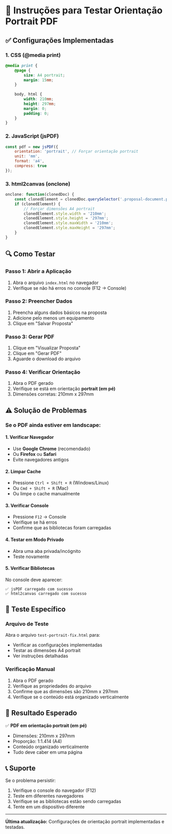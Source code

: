# 🔧 Instruções para Testar Orientação Portrait PDF

## ✅ Configurações Implementadas

### 1. CSS (@media print)
```css
@media print {
    @page {
        size: A4 portrait;
        margin: 15mm;
    }
    
    body, html {
        width: 210mm;
        height: 297mm;
        margin: 0;
        padding: 0;
    }
}
```

### 2. JavaScript (jsPDF)
```javascript
const pdf = new jsPDF({
    orientation: 'portrait', // Forçar orientação portrait
    unit: 'mm',
    format: 'a4',
    compress: true
});
```

### 3. html2canvas (onclone)
```javascript
onclone: function(clonedDoc) {
    const clonedElement = clonedDoc.querySelector('.proposal-document.pdf-export');
    if (clonedElement) {
        // Forçar dimensões A4 portrait
        clonedElement.style.width = '210mm';
        clonedElement.style.height = '297mm';
        clonedElement.style.maxWidth = '210mm';
        clonedElement.style.maxHeight = '297mm';
    }
}
```

## 🔍 Como Testar

### Passo 1: Abrir a Aplicação
1. Abra o arquivo `index.html` no navegador
2. Verifique se não há erros no console (F12 → Console)

### Passo 2: Preencher Dados
1. Preencha alguns dados básicos na proposta
2. Adicione pelo menos um equipamento
3. Clique em "Salvar Proposta"

### Passo 3: Gerar PDF
1. Clique em "Visualizar Proposta"
2. Clique em "Gerar PDF"
3. Aguarde o download do arquivo

### Passo 4: Verificar Orientação
1. Abra o PDF gerado
2. Verifique se está em orientação **portrait (em pé)**
3. Dimensões corretas: 210mm x 297mm

## ⚠️ Solução de Problemas

### Se o PDF ainda estiver em landscape:

#### 1. Verificar Navegador
- Use **Google Chrome** (recomendado)
- Ou **Firefox** ou **Safari**
- Evite navegadores antigos

#### 2. Limpar Cache
- Pressione `Ctrl + Shift + R` (Windows/Linux)
- Ou `Cmd + Shift + R` (Mac)
- Ou limpe o cache manualmente

#### 3. Verificar Console
- Pressione `F12` → Console
- Verifique se há erros
- Confirme que as bibliotecas foram carregadas

#### 4. Testar em Modo Privado
- Abra uma aba privada/incógnito
- Teste novamente

#### 5. Verificar Bibliotecas
No console deve aparecer:
```
✅ jsPDF carregado com sucesso
✅ html2canvas carregado com sucesso
```

## 📱 Teste Específico

### Arquivo de Teste
Abra o arquivo `test-portrait-fix.html` para:
- Verificar as configurações implementadas
- Testar as dimensões A4 portrait
- Ver instruções detalhadas

### Verificação Manual
1. Abra o PDF gerado
2. Verifique as propriedades do arquivo
3. Confirme que as dimensões são 210mm x 297mm
4. Verifique se o conteúdo está organizado verticalmente

## 🎯 Resultado Esperado

✅ **PDF em orientação portrait (em pé)**
- Dimensões: 210mm x 297mm
- Proporção: 1:1.414 (A4)
- Conteúdo organizado verticalmente
- Tudo deve caber em uma página

## 📞 Suporte

Se o problema persistir:
1. Verifique o console do navegador (F12)
2. Teste em diferentes navegadores
3. Verifique se as bibliotecas estão sendo carregadas
4. Tente em um dispositivo diferente

---

**Última atualização:** Configurações de orientação portrait implementadas e testadas. 